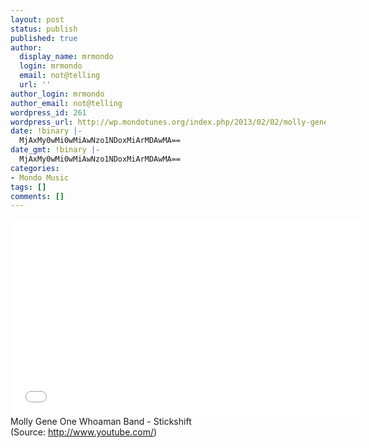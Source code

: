```yaml
---
layout: post
status: publish
published: true
author:
  display_name: mrmondo
  login: mrmondo
  email: not@telling
  url: ''
author_login: mrmondo
author_email: not@telling
wordpress_id: 261
wordpress_url: http://wp.mondotunes.org/index.php/2013/02/02/molly-gene-one-whoaman-band-stickshift/
date: !binary |-
  MjAxMy0wMi0wMiAwNzo1NDoxMiArMDAwMA==
date_gmt: !binary |-
  MjAxMy0wMi0wMiAwNzo1NDoxMiArMDAwMA==
categories:
- Mondo Music
tags: []
comments: []
---
```

<iframe width="560" height="315" src="//www.youtube.com/embed/U5i5fHt60oY" frameborder="0"> </iframe>
Molly Gene One Whoaman Band - Stickshift
<div class="attribution">(<span>Source:</span> <a href="http://www.youtube.com/">http://www.youtube.com/</a>)</div>

